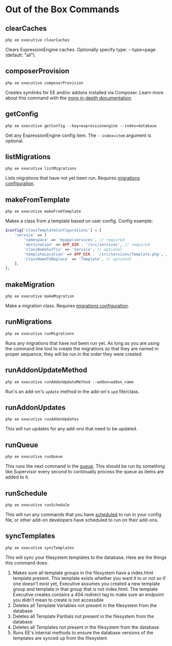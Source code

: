 # Out of the Box Commands

## clearCaches

`php ee executive clearCaches`

Clears ExpressionEngine caches.  Optionally specify type: --type=page (default: "all").

## composerProvision

`php ee executive composerProvision`

Creates symlinks for EE and/or addons installed via Composer. Learn more about this command with the [more in-depth documentation](composer-provisioning.md).

## getConfig

`php ee executive getConfig --key=expressionengine --index=database`

Get any ExpressionEngine config item. The `--index=item` argument is optional.

## listMigrations

`php ee executive listMigrations`

Lists migrations that have not yet been run. Requires [migrations configuration](migrations.md).

## makeFromTemplate

`php ee executive makeFromTemplate`

Makes a class from a template based on user config. Config example:

```php
$config['classTemplateConfigurations'] = [
    'service' => [
        'namespace' => 'myapp\services', // required
        'destination' => APP_DIR . '/src/services', // required
        'classNameSuffix' => 'Service', // optional
        'templateLocation' => APP_DIR . '/src/services/Template.php', // optional, defaults to Executive's sample template
        'classNameToReplace' => 'Template', // optional
    ],
];
```

## makeMigration

`php ee executive makeMigration`

Make a migration class. Requires [migrations configuration](migrations.md).

## runMigrations

`php ee executive runMigrations`

Runs any migrations that have not been run yet. As long as you are using the command line tool to create the migrations so that they are named in proper sequence, they will be run in the order they were created.

## runAddonUpdateMethod

`php ee executive runAddonUpdateMethod --addon=addon_name`

Run's an add-on's `update` method in the add-on's `upd` file/class.

## runAddonUpdates

`php ee executive runAddonUpdates`

This will run updates for any add-ons that need to be updated.

## runQueue

`php ee executive runQueue`

This runs the next command in the [queue](queue.md). This should be run by something like Supervisor every second to continually process the queue as items are added to it.

## runSchedule

`php ee executive runSchedule`

This will run any commands that you have [scheduled](schedule.md) to run in your config file, or other add-on developers have scheduled to run on their add-ons.

## syncTemplates

`php ee executive syncTemplates`

This will sync your filesystem templates to the database. Here are the things this command does:

1. Makes sure all template groups in the filesystem have a index.html template present. This template exists whether you want it to or not so if one doesn't exist yet, Executive assumes you created a new template group and template in that group that is not index.html. The template Executive creates contains a 404 redirect tag to make sure an endpoint you didn't mean to create is not accessible
2. Deletes all Template Variables not present in the filesystem from the database
3. Deletes all Template Paritials not present in the filesystem from the database
4. Deletes all Templates not present in the filesystem from the database
5. Runs EE's internal methods to ensure the database versions of the templates are synced up from the filesystem
